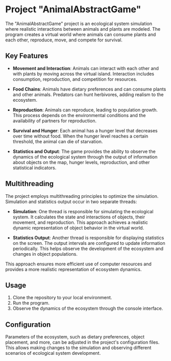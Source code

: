 # Project "AnimalAbstractGame"

The "AnimalAbstractGame" project is an ecological system simulation where realistic interactions between animals and plants are modeled. The program creates a virtual world where animals can consume plants and each other, reproduce, move, and compete for survival.

## Key Features

- **Movement and Interaction**: Animals can interact with each other and with plants by moving across the virtual island. Interaction includes consumption, reproduction, and competition for resources.

- **Food Chains**: Animals have dietary preferences and can consume plants and other animals. Predators can hunt herbivores, adding realism to the ecosystem.

- **Reproduction**: Animals can reproduce, leading to population growth. This process depends on the environmental conditions and the availability of partners for reproduction.

- **Survival and Hunger**: Each animal has a hunger level that decreases over time without food. When the hunger level reaches a certain threshold, the animal can die of starvation.

- **Statistics and Output**: The game provides the ability to observe the dynamics of the ecological system through the output of information about objects on the map, hunger levels, reproduction, and other statistical indicators.

## Multithreading

The project employs multithreading principles to optimize the simulation. Simulation and statistics output occur in two separate threads:

- **Simulation**: One thread is responsible for simulating the ecological system. It calculates the state and interactions of objects, their movement, and reproduction. This approach achieves a realistic dynamic representation of object behavior in the virtual world.

- **Statistics Output**: Another thread is responsible for displaying statistics on the screen. The output intervals are configured to update information periodically. This helps observe the development of the ecosystem and changes in object populations.

This approach ensures more efficient use of computer resources and provides a more realistic representation of ecosystem dynamics.

## Usage

1. Clone the repository to your local environment.
2. Run the program.
3. Observe the dynamics of the ecosystem through the console interface.

## Configuration

Parameters of the ecosystem, such as dietary preferences, object placement, and more, can be adjusted in the project's configuration files. This allows making changes to the simulation and observing different scenarios of ecological system development.
